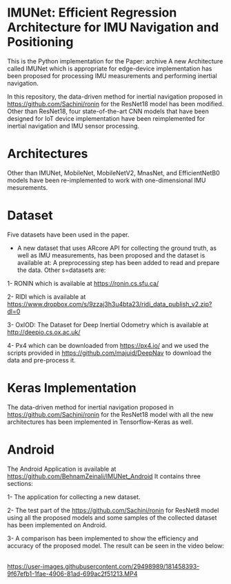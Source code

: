 # IMUNet: Efficient Regression Architecture for IMU Navigation and Positioning

This is the Python implementation for the Paper: archive
A new Architecture called IMUNet which is appropriate for edge-device implementation has been proposed for processing IMU measurements and performing inertial navigation. 

In this repository, the data-driven method for inertial navigation proposed in https://github.com/Sachini/ronin for the ResNet18 model has been modified.
Other than ResNet18, four state-of-the-art CNN models that have been designed for IoT device implementation have been reimplemented for inertial navigation and IMU sensor processing. 

# Architectures
Other than IMUNet, MobileNet, MobileNetV2, MnasNet, and EfficientNetB0 models have been re-implemented to work with one-dimensional IMU mesurements. 

# Dataset
Five datasets have been used in the paper.
* A new dataset that uses ARcore API for collecting the ground truth, as well as IMU measurements, has been proposed and the dataset is available at:
A preprocessing step has been added to read and prepare the data. Other s=datasets are:

1- RONIN which is available at https://ronin.cs.sfu.ca/ 

2- RIDI which is available at https://www.dropbox.com/s/9zzaj3h3u4bta23/ridi_data_publish_v2.zip?dl=0 

3- OxIOD: The Dataset for Deep Inertial Odometry which is available at http://deepio.cs.ox.ac.uk/ 

4- Px4 which can be downloaded from https://px4.io/ and we used the scripts provided in https://github.com/majuid/DeepNav to download the data and pre-process it. 

# Keras Implementation
The data-driven method for inertial navigation proposed in https://github.com/Sachini/ronin for the ResNet18 model with all the new architectures has been implemented in Tensorflow-Keras as well. 

# Android
The Android Application is available at https://github.com/BehnamZeinali/IMUNet_Android
It contains three sections: 

1- The application for collecting a new dataset.

2- The test part of the https://github.com/Sachini/ronin for ResNet8 model using all the proposed models and some samples of the collected dataset has been implemented on Android.

3- A comparison has been implemented to show the efficiency and accuracy of the proposed model. The result can be seen in the video below:  


https://user-images.githubusercontent.com/29498989/181458393-9f67efb1-1fae-4906-81ad-699ac2f51213.MP4
